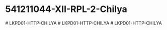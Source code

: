 # 541211044-XII-RPL-2-Chilya
#   L K P D 0 1 - H T T P - C H I L Y A  
 #   L K P D 0 1 - H T T P - C H I L Y A  
 #   L K P D 0 1 - H T T P - C H I L Y A  
 